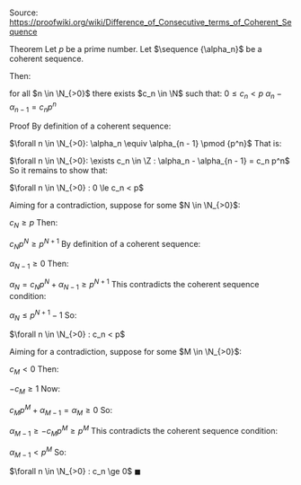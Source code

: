 # 

Source: https://proofwiki.org/wiki/Difference_of_Consecutive_terms_of_Coherent_Sequence

Theorem
Let $p$ be a prime number.
Let $\sequence {\alpha_n}$ be a coherent sequence.

Then:

for all $n \in \N_{>0}$ there exists $c_n \in \N$ such that:
$0 \le c_n < p$
$\alpha_n - \alpha_{n - 1} = c_n p^n$


Proof
By definition of a coherent sequence:

$\forall n \in \N_{>0}: \alpha_n \equiv \alpha_{n - 1} \pmod {p^n}$
That is:

$\forall n \in \N_{>0}: \exists c_n \in \Z : \alpha_n - \alpha_{n - 1} = c_n p^n$
So it remains to show that:

$\forall n \in \N_{>0} : 0 \le c_n < p$

Aiming for a contradiction, suppose for some $N \in \N_{>0}$:

$c_N \ge p$
Then:

$c_N p^N \ge p^{N + 1}$
By definition of a coherent sequence:

$\alpha_{N - 1} \ge 0$
Then:

$\alpha_N = c_N p^N + \alpha_{N - 1} \ge p^{N + 1}$
This contradicts the coherent sequence condition:

$\alpha_N \le p^{N + 1} - 1$
So:

$\forall n \in \N_{>0} : c_n < p$

Aiming for a contradiction, suppose for some $M \in \N_{>0}$:

$c_M < 0$
Then:

$-c_M \ge 1$
Now:

$c_M p^M + \alpha_{M - 1} = \alpha_M \ge 0$
So:

$\alpha_{M - 1} \ge -c_M p^M \ge p^M$
This contradicts the coherent sequence condition:

$\alpha_{M - 1} < p^M$
So:

$\forall n \in \N_{>0} : c_n \ge 0$
$\blacksquare$





